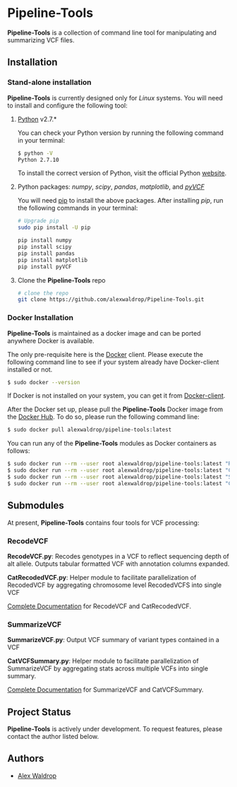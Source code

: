 # Pipeline-Tools
**Pipeline-Tools** is a collection of command line tool for manipulating and summarizing VCF files.

## Installation

### Stand-alone installation
  
**Pipeline-Tools** is currently designed only for *Linux* systems. 
You will need to install and configure the following tool:  

1. [Python](https://www.python.org/) v2.7.*

    You can check your Python version by running the following command in your terminal:

    ```sh
    $ python -V
    Python 2.7.10
    ```

    To install the correct version of Python, visit the official Python [website](https://www.python.org/downloads/).

2. Python packages: *numpy*, *scipy*, *pandas*, *matplotlib*, and *[pyVCF]*

    You will need [pip](https://packaging.python.org/guides/installing-using-linux-tools/) to install the above packages.
    After installing *pip*, run the following commands in your terminal: 

    ``` sh
    # Upgrade pip
    sudo pip install -U pip
    
    pip install numpy
    pip install scipy
    pip install pandas
    pip install matplotlib
    pip install pyVCF
    ```

3. Clone the **Pipeline-Tools** repo

    ``` sh
    # clone the repo
    git clone https://github.com/alexwaldrop/Pipeline-Tools.git
    ```
    
### Docker Installation

**Pipeline-Tools** is maintained as a docker image and can be ported anywhere Docker is available.

The only pre-requisite here is the [Docker] client. Please execute the following command line to see if your system 
already have Docker-client installed or not.

```bash
$ sudo docker --version
``` 

If Docker is not installed on your system, you can get it from [Docker-client]. 

After the Docker set up, please pull the **Pipeline-Tools** Docker image from the [Docker Hub]. To do so, please run 
the following command line:

```bash
$ sudo docker pull alexwaldrop/pipeline-tools:latest
```

You can run any of the **Pipeline-Tools** modules as Docker containers as follows:

```bash
$ sudo docker run --rm --user root alexwaldrop/pipeline-tools:latest "RecodeVCF.py --help"
$ sudo docker run --rm --user root alexwaldrop/pipeline-tools:latest "CatRecodedVCF.py --help"
$ sudo docker run --rm --user root alexwaldrop/pipeline-tools:latest "SummarizeVCF.py --help"
$ sudo docker run --rm --user root alexwaldrop/pipeline-tools:latest "CatVCFSummary.py --help"

``` 

## Submodules
At present, **Pipeline-Tools** contains four tools for VCF processing:


### RecodeVCF

**RecodeVCF.py**: Recodes genotypes in a VCF to reflect sequencing depth of alt allele. Outputs tabular formatted VCF with annotation columns expanded. 

**CatRecodedVCF.py**: Helper module to facilitate parallelization of RecodedVCF by aggregating chromosome level RecodedVCFS into single VCF 

[Complete Documentation](./doc/RecodeVCF.md) for RecodeVCF and CatRecodedVCF.

### SummarizeVCF

**SummarizeVCF.py**: Output VCF summary of variant types contained in a VCF 

**CatVCFSummary.py**: Helper module to facilitate parallelization of SummarizeVCF by aggregating stats across multiple VCFs into single summary.

[Complete Documentation](./doc/SummarizeVCF.md) for SummarizeVCF and CatVCFSummary.


## Project Status

**Pipeline-Tools** is actively under development. To request features, please contact the author listed below.

## Authors

* [Alex Waldrop](https://github.com/alexwaldrop)


[Docker]: https://www.docker.com/
[Docker-client]: https://docs.docker.com/install/
[Docker Hub]: https://hub.docker.com/
[pyVCF]:https://github.com/jamescasbon/PyVCF